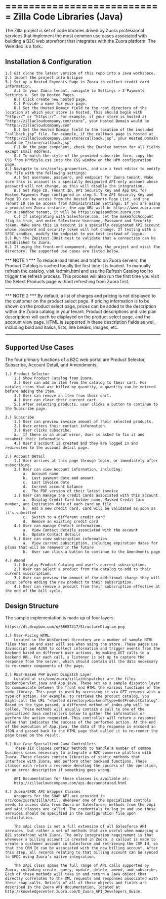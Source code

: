===========================
Zilla Code Libraries (Java)
===========================

The Zilla project is set of code libraries driven by Zuora professional services that implement the most common use cases associated with building a B2C web storefront that integrates with the Zuora platform. The WeVideo is a fork..

Installation & Configuration
----------------------------

	1.)	Git clone the latest version of this repo into a Java workspace.
	2.)	Import the project into Eclipse
	3.)	Set up a Hosted Payments Page in Zuora to collect credit card information.
		A.)	In your Zuora tenant, navigate to Settings > Z-Payments Settings >  Set Up Hosted Pages. 
		B.)	Click create new hosted page.
		C.)	Provide a name for your page.
		D.)	Set the Hosted Domain field to the root directory of the location at which your store is hosted. This should begin with “http://” or “https://”. For example, if your store is hosted at “http://zillacloudcompany.com/store”, your Hosted Domain would be “http://zillacloudcompany.com”
		E.)	Set the Hosted Domain field to the location of the included “callback.jsp” file. For example, if the callback page is hosted at “http://zillacloudcompany.com/store/callback.jsp”, your Hosted Domain would be “/store/callback.jsp”
		F.)	On the page component, check the Enabled button for all fields except Email Address.
		G.)	To match the style of the provided subscribe form, copy the CSS from HPMStyle.css into the CSS window on the HPM configuration page.
	4.)	Navigate to src/config.properties, and use a text editor to modify the file with the following settings:
		A.)	Set username, password, and endpoint for Zuora tenant. Make sure this is account is a specially designated API-only account whose password will not change, as this will disable the integration.
		B.)	Set Page ID, Tenant ID, API Security Key and App URL for Hosted Payments Page configured in step 3. The API Security Key and Page ID can be access from the Hosted Payments Page List, and the Tenant ID can be access from Administration Settings. If you are using a production Zuora instance, the app URL will be https://www.zuora.com For a sandbox tenant, it will be https://apisandbox.zuora.com
		C.)	If integrating with Salesforce.com, set the makeSfdcAccount flag to true, and enter Salesforce Username, Password and Security token. Make sure this is account is a specially designated API account whose password and security token will not change. If testing with a SFDC sandbox, modify the endpoint to use test instead of login.
	5.) Run the ZApitest JUnit test to validate that a connection can be established to Zuora.
	6.) If using the front-end component, deploy the project and visit the directory. The supported use cases are listed below.


*** NOTE 1 *** 
To reduce load times and traffic on Zuora servers, the Product Catalog is cached locally the first time it is loaded. To manually refresh the catalog, visit <Hosted Domain>/admin.html and use the Refresh Catalog tool to trigger the refresh process. This process will also run the first time you visit the Select Products page without refreshing from Zuora first.
**************

*** NOTE 2 ***
By default, a list of charges and pricing is not displayed to the customer on the product select page. If pricing information is to be shown on the product select page, prices can be added to the description within the Zuora catalog in your tenant. Product descriptions and rate plan descriptions will each be displayed on the product select page, and the account view page. HTML is supported in these description fields as well, including bold and italics, lists, line breaks, images, etc.
**************


Supported Use Cases
-------------------

The four primary functions of a B2C web portal are Product Selector, Subscribe, Account Detail, and Amendments.

	1.) Product Selector
		1.)	Show Product Catalog from Zuora.
		2.)	User can add an item from the catalog to their cart. For catalog items that are billed by quantity, a quantity can be entered before adding the item.
		3.)	User can remove an item from their cart.
		4.)	User can clear their current cart.
		5.)	After selecting products, user clicks a button to continue to the Subscribe page.

	2.) Subscribe
		1.)	User can preview invoice amount of their selected products.
		2.)	User enters their contact information.
		3.)	User clicks subscribe.
		a.	If there is an input error, User is asked to fix it and resubmit their information.
		4.)	User's account is created and they are logged in and redirected to the account detail page.

	3.) Account Detail
		1.)	User arrives at this page through login, or immediately after subscribing.
		2.)	User can view Account information, including:
			a.	Account name
			b.	Last payment date and amount
			c.	Last invoice date
			d.	Current account balance
			e.	The PDF version of their latest invoice
		3.)	User can manage the credit cards associated with this account.
			a.	Display Credit Card holder name, Masked Credit Card number, and Expiration date of each card on file
			b.	Add a new credit card, card will be validated as soon as it's submitted
			c.	Switch to a different credit card
			d.	Remove an existing credit card
		4.)	User can manage Contact information.
			a.	View Contact details associated with the account
			b.	Update Contact details
		5.)	User can view subscription information.
			a.	View current subscription, including expiration dates for plans that will be removed in the future
			b.	User can click a button to continue to the Amendments page

	4.) Amend
		1.)	Display Product Catalog and user's current subscription.
		2.)	User can select a product from the catalog to add to their current subscription.
		3.)	User can preview the amount of the additional charge they will incur before adding the new product to their subscription.
		4.)	User can remove a product from their subscription effective at the end of the bill cycle.


Design Structure
----------------
 
The sample implementation is made up of four layers:

	https://dl.dropbox.com/u/68657417/StructureDiagram.png

	1.) User-Facing HTML
		Located in the WebContent directory are a number of sample HTML files that an end user will see when using the store. These pages use Javascript and AJAX to collect information and trigger events from the backend based on different user actions, by making GET calls to a backend URL. For each call, a listener is set up to capture the response from the server, which should contain all the data necessary to re-render components of the page.
	
	2.) REST-Based PHP Event Dispatch Layer
		Located at src/com/zuora/zilla/dispatcher are the files BackendServlet.java and App.java. These act as a sample dispatch layer to communicate between the front end HTML the various functions of the code library. This page is used by accessing it via GET request with a type of action. For example, to retrieve the product catalog, you might call the URL "<hosted directory>backend?type=GetProductCatalog". Based on the type passed, a different method of index.php will be called. These methods will usually contain a call to one of the specialized Java controllers below to gather the information or perform the action requested. This controller will return a response value that indicates the success of the performed action. At the end of the execution of App.java, the data of the response is encoded in JSON and passed back to the HTML page that called it to re-render the page based on the result.

	3.) Use Case Specialized Java Controllers
		These six classes contain methods to handle a number of common business cases necessary to integrate a B2C commerce platform with Zuora. These classes contain libraries of static methods that interface with Zuora, and perform other backend functions. These classes each return a response denoting the success of the operation, or an error description if something goes wrong.
		
		API Documentation for these classes is available at:
		http://zillacloudcompany.com/api-doc/annotated.html
	
	4.) Zuora/SFDC API Wrapper Classes
		Wrappers for the SOAP API are provided in src/com/zuora/zilla/util. Whenever one of the specialized controls needs to access data from Zuora or Salesforce, methods from the zApi and sApi classes are called. The credentials to log in and use these services should be specified in the configuration file upon installation.
	
		The sApi class is not a full extension of all Salesforce API services, but rather a set of methods that are useful when managing a B2C storefront with Zuora. The only integration requirement is that whenever a billing account is created in Zuora, a callout is made to create a customer account in Salesforce and retrieving the CRM Id, so that the CRM Id can be associated with the new billing account. After this step, all records relating to that billing account can be synced to SFDC using Zuora’s native integration.
		
		The zApi class spans the full range of API calls supported by Zuora, including create, query, update, delete, amend, and subscribe. Each of these methods will take in and return a Java object that directly correlates to the XML requests and responses associated with their soap calls. Details of all of these objects and fields are described in the Zuora API documentation, located at http://knowledgecenter.zuora.com/D_Zuora_API_Developers_Guide. 